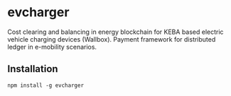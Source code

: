 # evcharger
Cost clearing and balancing in energy blockchain for KEBA based electric vehicle charging devices (Wallbox). Payment framework for distributed ledger in e-mobility scenarios. 

## Installation
`npm install -g evcharger`

